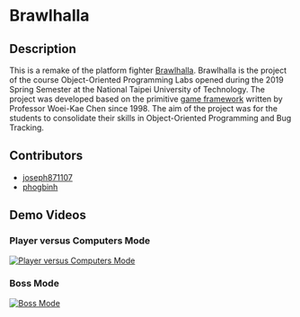 # Brawlhalla
## Description
This is a remake of the platform fighter [Brawlhalla](https://www.brawlhalla.com). Brawlhalla is the project of the course Object-Oriented Programming Labs opened during the 2019 Spring Semester at the National Taipei University of Technology. The project was developed based on the primitive [game framework](https://myweb.ntut.edu.tw/~wkchen/game/) written by Professor Woei-Kae Chen since 1998. The aim of the project was for the students to consolidate their skills in Object-Oriented Programming and Bug Tracking.
## Contributors
* [joseph871107](https://github.com/joseph871107)
* [phogbinh](https://github.com/phogbinh)
## Demo Videos
### Player versus Computers Mode
[![Player versus Computers Mode](https://img.youtube.com/vi/-XTD-5voSQc/0.jpg)](https://youtu.be/-XTD-5voSQc)
### Boss Mode
[![Boss Mode](https://img.youtube.com/vi/Gp0HDrTXW84/0.jpg)](https://youtu.be/Gp0HDrTXW84)
